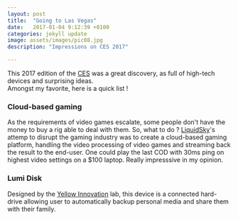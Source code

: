 ```yaml
---
layout: post
title:  "Going to Las Vegas"
date:   2017-01-04 9:12:39 +0100
categories: jekyll update
image: assets/images/pic08.jpg
description: "Impressions on CES 2017"

---
```


This 2017 edition of the [CES][ces] was a great discovery, as full of high-tech devices and surprising ideas.  
Amongst my favorite, here is a quick list !

### Cloud-based gaming

As the requirements of video games escalate, some people don't have the money to buy a rig able to deal with them. So, what to do ? 
[LiquidSky][liquid]'s attemp to disrupt the gaming industry was to create a cloud-based gaming platform, handling the video processing of video games and streaming
back the result to the end-user.
One could play the last COD with 30ms ping on highest video settings on a $100 laptop. Really impresssive in my opinion.

### Lumi Disk

Designed by the [Yellow Innovation][yellow] lab, this device is a connected hard-drive allowing user to automatically backup personal media and share them with their family. 


[liquid]: https://liquidsky.tv/
[ces]: www.ces.tech/
[yellow]: http://yellowvision.fr/